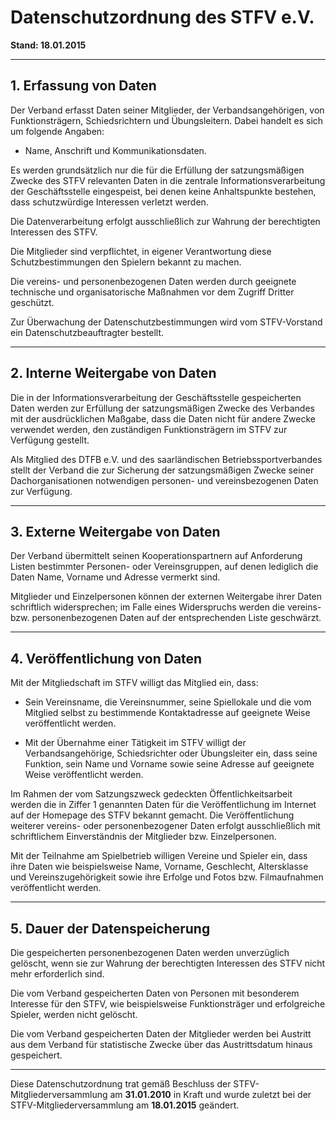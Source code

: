 # Datenschutzordnung des STFV e.V.

**Stand: 18.01.2015**

---

## 1. Erfassung von Daten

Der Verband erfasst Daten seiner Mitglieder, der Verbandsangehörigen, von Funktionsträgern, Schiedsrichtern und Übungsleitern. Dabei handelt es sich um folgende Angaben:

- Name, Anschrift und Kommunikationsdaten.

Es werden grundsätzlich nur die für die Erfüllung der satzungsmäßigen Zwecke des STFV relevanten Daten in die zentrale Informationsverarbeitung der Geschäftsstelle eingespeist, bei denen keine Anhaltspunkte bestehen, dass schutzwürdige Interessen verletzt werden.

Die Datenverarbeitung erfolgt ausschließlich zur Wahrung der berechtigten Interessen des STFV.

Die Mitglieder sind verpflichtet, in eigener Verantwortung diese Schutzbestimmungen den Spielern bekannt zu machen.

Die vereins- und personenbezogenen Daten werden durch geeignete technische und organisatorische Maßnahmen vor dem Zugriff Dritter geschützt.

Zur Überwachung der Datenschutzbestimmungen wird vom STFV-Vorstand ein Datenschutzbeauftragter bestellt.

---

## 2. Interne Weitergabe von Daten

Die in der Informationsverarbeitung der Geschäftsstelle gespeicherten Daten werden zur Erfüllung der satzungsmäßigen Zwecke des Verbandes mit der ausdrücklichen Maßgabe, dass die Daten nicht für andere Zwecke verwendet werden, den zuständigen Funktionsträgern im STFV zur Verfügung gestellt.

Als Mitglied des DTFB e.V. und des saarländischen Betriebssportverbandes stellt der Verband die zur Sicherung der satzungsmäßigen Zwecke seiner Dachorganisationen notwendigen personen- und vereinsbezogenen Daten zur Verfügung.

---

## 3. Externe Weitergabe von Daten

Der Verband übermittelt seinen Kooperationspartnern auf Anforderung Listen bestimmter Personen- oder Vereinsgruppen, auf denen lediglich die Daten Name, Vorname und Adresse vermerkt sind.

Mitglieder und Einzelpersonen können der externen Weitergabe ihrer Daten schriftlich widersprechen; im Falle eines Widerspruchs werden die vereins- bzw. personenbezogenen Daten auf der entsprechenden Liste geschwärzt.

---

## 4. Veröffentlichung von Daten

Mit der Mitgliedschaft im STFV willigt das Mitglied ein, dass:

- Sein Vereinsname, die Vereinsnummer, seine Spiellokale und die vom Mitglied selbst zu bestimmende Kontaktadresse auf geeignete Weise veröffentlicht werden.

- Mit der Übernahme einer Tätigkeit im STFV willigt der Verbandsangehörige, Schiedsrichter oder Übungsleiter ein, dass seine Funktion, sein Name und Vorname sowie seine Adresse auf geeignete Weise veröffentlicht werden.

Im Rahmen der vom Satzungszweck gedeckten Öffentlichkeitsarbeit werden die in Ziffer 1 genannten Daten für die Veröffentlichung im Internet auf der Homepage des STFV bekannt gemacht. Die Veröffentlichung weiterer vereins- oder personenbezogener Daten erfolgt ausschließlich mit schriftlichem Einverständnis der Mitglieder bzw. Einzelpersonen.

Mit der Teilnahme am Spielbetrieb willigen Vereine und Spieler ein, dass ihre Daten wie beispielsweise Name, Vorname, Geschlecht, Altersklasse und Vereinszugehörigkeit sowie ihre Erfolge und Fotos bzw. Filmaufnahmen veröffentlicht werden.

---

## 5. Dauer der Datenspeicherung

Die gespeicherten personenbezogenen Daten werden unverzüglich gelöscht, wenn sie zur Wahrung der berechtigten Interessen des STFV nicht mehr erforderlich sind.

Die vom Verband gespeicherten Daten von Personen mit besonderem Interesse für den STFV, wie beispielsweise Funktionsträger und erfolgreiche Spieler, werden nicht gelöscht.

Die vom Verband gespeicherten Daten der Mitglieder werden bei Austritt aus dem Verband für statistische Zwecke über das Austrittsdatum hinaus gespeichert.

---

Diese Datenschutzordnung trat gemäß Beschluss der STFV-Mitgliederversammlung am **31.01.2010** in Kraft und wurde zuletzt bei der STFV-Mitgliederversammlung am **18.01.2015** geändert.
